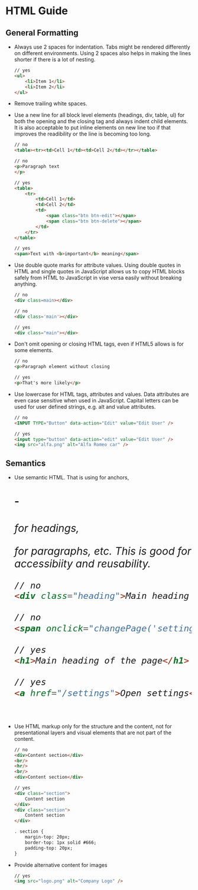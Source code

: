 # HTML Guide

## General Formatting

- Always use 2 spaces for indentation. Tabs might be rendered differently on different environments. Using 2 spaces also helps in making the lines shorter if there is a lot of nesting.
	```html
	// yes
	<ul>
		<li>Item 1</li>
		<li>Item 2</li>
	</ul>
	```

- Remove trailing white spaces.

- Use a new line for all block level elements (headings, div, table, ul) for both the opening and the closing tag and always indent child elements. It is also acceptable to put inline elements on new line too if that improves the readibility or the line is becoming too long.
	```html
	// no
	<table><tr><td>Cell 1</td><td>Cell 2</td></tr></table>

	// no
	<p>Paragraph text
	</p>

	// yes
	<table>
		<tr>
			<td>Cell 1</td>
			<td>Cell 2</td>
			<td>
				<span class="btn btn-edit"></span>
				<span class="btn btn-delete"></span>
			</td>
		</tr>
	</table>

	// yes
	<span>Text with <b>important</b> meaning</span>
	```

- Use double quote marks for attribute values. Using double quotes in HTML and single quotes in JavaScript allows us to copy HTML blocks safely from HTML to JavaScript in vise versa easily without breaking anything. 
	```html
	// no
	<div class=main></div>

	// no
	<div class='main'></div>

	// yes
	<div class="main"></div>
	```

- Don't omit opening or closing HTML tags, even if HTML5 allows is for some elements.
	```html
	// no
	<p>Paragraph element without closing

	// yes
	<p>That's more likely</p>
	```

- Use lowercase for HTML tags, attributes and values. Data attributes are even case sensitive when used in JavaScript.
Capital letters can be used for user defined strings, e.g. alt and value attributes.
	```html
	// no
	<INPUT TYPE="Button" data-action="Edit" value="Edit User" />
	
	// yes
	<input type="button" data-action="edit" value="Edit User" />
	<img src="alfa.png" alt="Alfa Romeo car" />
	```

## Semantics

- Use semantic HTML. That is using <a> for anchors, <h1>-<h6> for headings, <p> for paragraphs, etc. This is good for accessibiity and reusability.
	```html
	// no
	<div class="heading">Main heading of the page</div>

	// no
	<span onclick="changePage('settings')">Open Settings</span>

	// yes
	<h1>Main heading of the page</h1>

	// yes
	<a href="/settings">Open settings</a>
	```

- Use HTML markup only for the structure and the content, not for presentational layers and visual elements that are not part of the content.
	```html
	// no
	<div>Content section</div>
	<br/>
	<hr/>
	<br/>
	<div>Content section</div>

	// yes
	<div class="section">
		Content section
	</div>
	<div class="section">
		Content section
	</div>

	. section {
		margin-top: 20px;
		border-top: 1px solid #666;
		padding-top: 20px;
	}
	```

- Provide alternative content for images
	```html
	// yes
	<img src="logo.png" alt="Company Logo" />
	```
